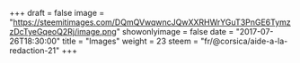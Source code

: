 +++
draft = false
image = "https://steemitimages.com/DQmQVwqwncJQwXXRHWrYGuT3PnGE6TymzzDcTyeGqeoQ2Rj/image.png"
showonlyimage = false
date = "2017-07-26T18:30:00"
title = "Images"
weight = 23
steem = "fr/@corsica/aide-a-la-redaction-21"
+++

<!--more-->
